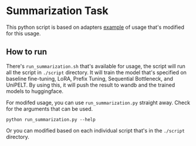 # Summarization Task

This python script is based on adapters [example](https://github.com/adapter-hub/adapters/tree/master/examples/pytorch/token-classification) of usage that's modified for this usage.

## How to run

There's `run_summarization.sh` that's available for usage, the script will run all the script in `./script` directory. It will train the model that's specified on baseline fine-tuning, LoRA, Prefix Tuning, Sequential Bottleneck, and UniPELT. By using this, it will push the result to wandb and the trained models to huggingface.

For modifed usage, you can use `run_summarization.py` straight away. Check for the arguments that can be used.

```
python run_summarization.py --help
```

Or you can modified based on each individual script that's in the `./script` directory.

